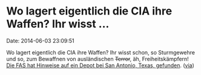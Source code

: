 Wo lagert eigentlich die CIA ihre Waffen? Ihr wisst \...
========================================================

Date: 2014-06-03 23:09:51

Wo lagert eigentlich die CIA ihre Waffen? Ihr wisst schon, so
Sturmgewehre und so, zum Bewaffnen von ausländischen ~~Terror~~, äh,
Freiheitskämpfern! [Die FAS hat Hinweise auf ein Depot bei San Antonio,
Texas, gefunden](http://www.fas.org/irp/eprint/midwest.pdf).
([via](https://www.radio-utopie.de/2014/05/06/geheimes-c-i-a-midwest-depot-in-camp-stanley-chemiewaffen-und-sturmgewehre-fuer-internationale-paramilitaers/))
